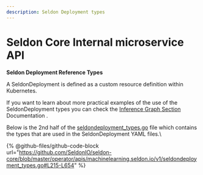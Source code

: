 ```yaml
---
description: Seldon Deployment types
---
```


# Seldon Core Internal microservice API

**Seldon Deployment Reference Types**

A SeldonDeployment is defined as a custom resource definition within Kubernetes.

If you want to learn about more practical examples of the use of the SeldonDeployment types you can check the [Inference Graph Section](../../../../routing/inference-graph.md)  Documentation .

Below is the 2nd half of the [seldondeployment\_types.go](../../../../../operator/apis/machinelearning.seldon.io/v1/seldondeployment_types.go)  file which contains the types that are used in the SeldonDeployment YAML files.\


{% @github-files/github-code-block url="https://github.com/SeldonIO/seldon-core/blob/master/operator/apis/machinelearning.seldon.io/v1/seldondeployment_types.go#L215-L654" %}
